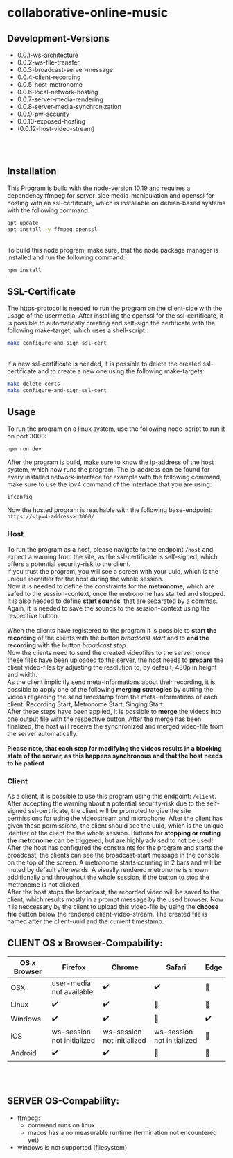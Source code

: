 # collaborative-online-music

## Development-Versions
* 0.0.1-ws-architecture
* 0.0.2-ws-file-transfer
* 0.0.3-broadcast-server-message
* 0.0.4-client-recording
* 0.0.5-host-metronome
* 0.0.6-local-network-hosting
* 0.0.7-server-media-rendering
* 0.0.8-server-media-synchronization
* 0.0.9-pw-security
* 0.0.10-exposed-hosting
* (0.0.12-host-video-stream)

<br><br>

## Installation
This Program is build with the node-version 10.19 and requires a dependency ffmpeg for server-side media-manipulation and openssl for hosting with an ssl-certificate, which is installable on debian-based systems with the following command:
```bash
apt update
apt install -y ffmpeg openssl
```
\
To build this node program, make sure, that the node package manager is installed and run the following command:
```bash
npm install
```

## SSL-Certificate
The https-protocol is needed to run the program on the client-side with the usage of the usermedia. After installing the openssl for the ssl-certificate, it is possible to automatically creating and self-sign the certificate with the following make-target, which uses a shell-script:
```bash
make configure-and-sign-ssl-cert
```
\
If a new ssl-certificate is needed, it is possible to delete the created ssl-certificate and to create a new one using the following make-targets:
```bash
make delete-certs
make configure-and-sign-ssl-cert
```

## Usage
To run the program on a linux system, use the following node-script to run it on port 3000:
```bash
npm run dev
```
After the program is build, make sure to know the ip-address of the host system, which now runs the program. The ip-address can be found for every installed network-interface for example with the following command, make sure to use the ipv4 command of the interface that you are using:
```bash
ifconfig
```
Now the hosted program is reachable with the following base-endpoint:
`https://<ipv4-address>:3000/`

### Host
To run the program as a host, please navigate to the endpoint `/host` and expect a warning from the site, as the ssl-certificate is self-signed, which offers a potential security-risk to the client. \
If you trust the program, you will see a screen with your uuid, which is the unique identifier for the host during the whole session. \
Now it is needed to define the constraints for the **metronome**, which are safed to the session-context, once the metronome has started and stopped. It is also needed to define **start sounds**, that are separated by a commas. Again, it is needed to save the sounds to the session-context using the respective button. 
<br><br>
When the clients have registered to the program it is possible to **start the recording** of the clients with the button *broadcast start* and to **end the recording** with the button *broadcast stop*.\
Now the clients need to send the created videofiles to the server; once these files have been uploaded to the server, the host needs to **prepare** the client video-files by adjusting the resolution to, by default, 480p in height and width.\
As the client implicitly send meta-informations about their recording, it is possible to apply one of the following **merging strategies** by cutting the videos regarding the send timestamp from the meta-informations of each client: Recording Start, Metronome Start, Singing Start.\
After these steps have been applied, it is possible to **merge** the videos into one output file with the respective button. After the merge has been finalized, the host will receive the synchronized and merged video-file from the server automatically.
<br><br>
**Please note, that each step for modifying the videos results in a blocking state of the server, as this happens synchronous and that the host needs to be patient**

### Client
As a client, it is possible to use this program using this endpoint: `/client`.
After accepting the warning about a potential security-risk due to the self-signed ssl-certificate, the client will be prompted to give the site permissions for using the videostream and microphone. After the client has given these permissions, the client should see the uuid, which is the unique idenfier of the client for the whole session. Buttons for **stopping or muting the metronome** can be triggered, but are highly advised to not be used! \
After the host has configured the constraints for the program and starts the broadcast, the clients can see the broadcast-start message in the console on the top of the screen. A metronome starts counting in 2 bars and will be muted by default afterwards. A visually rendered metronome is shown additionally and throughout the whole session, if the button to stop the metronome is not clicked. \
After the host stops the broadcast, the recorded video will be saved to the client, which results mostly in a prompt message by the used browser. Now it is neccessary by the client to upload this video-file by using the **choose file** button below the rendered client-video-stream. The created file is named after the client-uuid and the current timestamp.


## CLIENT OS x Browser-Compability:
| OS x Browser  | Firefox     | Chrome| Safari    | Edge  |
| ---           | ---         | ---   | ---       | ---   |
| OSX            |  user-media not available | :heavy_check_mark: | :heavy_check_mark: | :radio_button: |
| Linux   | :heavy_check_mark:    | :heavy_check_mark: |  :radio_button: | :radio_button:|
| Windows | :heavy_check_mark: | :heavy_check_mark: | :radio_button: | :heavy_check_mark: | 
| iOS | ws-session not initialized  | ws-session not initialized | ws-session not initialized | :radio_button: |
| Android   | :heavy_check_mark: | :heavy_check_mark: | :radio_button: | :radio_button: |

<br><br>

## SERVER OS-Compability:
* ffmpeg:
    * command runs on linux
    * macos has a no measurable runtime (termination not encountered yet)
* windows is not supported (filesystem)